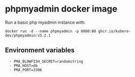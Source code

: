# phpmyadmin docker image

Run a basic php myadmin instance with:

    docker run -d --name phpmyadmin -p 8080:80 ghcr.io/kubero-dev/phpmyadmin:v5.2.1


## Environment variables

      - PMA_BLOWFISH_SECRET=randomstring
      - PMA_HOST=db
      - PMA_PORT=3306
